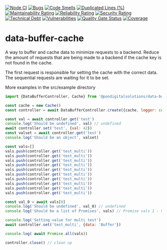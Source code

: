 [![Node CI][npm-image]][npm-url] [![Bugs][bugs-image]][bugs-url] [![Code Smells][code-smells-image]][code-smells-url] [![Duplicated Lines (%)][duplicate-lines-image]][duplicate-lines-url] [![Maintainability Rating][maintainability-rate-image]][maintainability-rate-url] [![Reliability Rating][reliability-rate-image]][reliability-rate-url] [![Security Rating][security-rate-image]][security-rate-url] [![Technical Debt][technical-debt-image]][technical-debt-url] [![Vulnerabilities][vulnerabilitiest-image]][vulnerabilitiest-url] [![Quality Gate Status][quality-gate-image]][quality-gate-url] [![Coverage][coverage-image]][coverage-url]
# data-buffer-cache
A way to buffer and cache data to minimize requests to a backend.
Reduce the amount of requests that are being made to a backend if the cache key is not found in the cache. 

The first request is responsible for setting the cache with the correct data. The sequential requests are waiting for it to be set. 

More examples in the src/example directory

```javascript
import {DataBufferController, Cache} from '@pondigitalsolutions/data-buffer-cache'

const cache = new Cache()
const controller = await DataBufferController.create({cache, logger: console})

const val = await controller.get('test')
console.log('Should be undefined', val) // undefined
await controller.set('test', {val: 42})
const valset = await controller.get('test')
console.log('Should be an object', valset)

const vals=[]
vals.push(controller.get('test_multi'))
vals.push(controller.get('test_multi'))
vals.push(controller.get('test_multi'))
vals.push(controller.get('test_multi'))
vals.push(controller.get('test_multi'))
vals.push(controller.get('test_multi'))
vals.push(controller.get('test_multi'))
vals.push(controller.get('test_multi'))
vals.push(controller.get('test_multi'))
vals.push(controller.get('test_multi'))

const val_0 = await vals[0]
console.log('Should be undefined', val_0) // undefined
console.log('Should be a list of Promises', vals) // Promise vals 1 - 9

console.log('Setting value for multi test')
await controller.set('test_multi', {data: 'Buffer'})

console.log( await Promise.all(vals))

controller.close() // clean up

```


[npm-url]: https://github.com/pondevelopment/data-buffer-cache/actions/workflows/nodejs.yml
[npm-image]: https://github.com/pondevelopment/data-buffer-cache/actions/workflows/nodejs.yml/badge.svg

[bugs-url]: https://sonarcloud.io/project/issues?id=pondevelopment_data-buffer-cache&resolved=false&types=BUG
[bugs-image]: https://sonarcloud.io/api/project_badges/measure?project=pondevelopment_data-buffer-cache&metric=bugs&token=3c2bde258cf1d9b6d4f0b30732880058e5e0ef59

[code-smells-url]: https://sonarcloud.io/project/issues?id=pondevelopment_data-buffer-cache&resolved=false&types=CODE_SMELL
[code-smells-image]: https://sonarcloud.io/api/project_badges/measure?project=pondevelopment_data-buffer-cache&metric=code_smells&token=3c2bde258cf1d9b6d4f0b30732880058e5e0ef59

[duplicate-lines-url]: https://sonarcloud.io/component_measures?id=pondevelopment_data-buffer-cache&metric=duplicated_lines_density&view=list
[duplicate-lines-image]: https://sonarcloud.io/api/project_badges/measure?project=pondevelopment_data-buffer-cache&metric=duplicated_lines_density&token=3c2bde258cf1d9b6d4f0b30732880058e5e0ef59

[maintainability-rate-url]: https://sonarcloud.io/project/issues?id=pondevelopment_data-buffer-cache&resolved=false&types=CODE_SMELL
[maintainability-rate-image]: https://sonarcloud.io/api/project_badges/measure?project=pondevelopment_data-buffer-cache&metric=sqale_rating&token=3c2bde258cf1d9b6d4f0b30732880058e5e0ef59

[reliability-rate-url]: https://sonarcloud.io/component_measures?id=pondevelopment_data-buffer-cache&metric=Reliability
[reliability-rate-image]: https://sonarcloud.io/api/project_badges/measure?project=pondevelopment_data-buffer-cache&metric=reliability_rating&token=3c2bde258cf1d9b6d4f0b30732880058e5e0ef59

[security-rate-url]: https://sonarcloud.io/project/security_hotspots?id=pondevelopment_data-buffer-cache
[security-rate-image]: https://sonarcloud.io/api/project_badges/measure?project=pondevelopment_data-buffer-cache&metric=security_rating&token=3c2bde258cf1d9b6d4f0b30732880058e5e0ef59

[technical-debt-url]: https://sonarcloud.io/component_measures?id=pondevelopment_data-buffer-cache
[technical-debt-image]: https://sonarcloud.io/api/project_badges/measure?project=pondevelopment_data-buffer-cache&metric=sqale_index&token=3c2bde258cf1d9b6d4f0b30732880058e5e0ef59

[vulnerabilitiest-url]: https://sonarcloud.io/project/issues?id=pondevelopment_data-buffer-cache&resolved=false&types=VULNERABILITY
[vulnerabilitiest-image]: https://sonarcloud.io/api/project_badges/measure?project=pondevelopment_data-buffer-cache&metric=vulnerabilities&token=3c2bde258cf1d9b6d4f0b30732880058e5e0ef59

[quality-gate-url]: https://sonarcloud.io/summary/new_code?id=pondevelopment_data-buffer-cache
[quality-gate-image]: https://sonarcloud.io/api/project_badges/measure?project=pondevelopment_data-buffer-cache&metric=alert_status&token=3c2bde258cf1d9b6d4f0b30732880058e5e0ef59

[coverage-url]: https://sonarcloud.io/component_measures?id=pondevelopment_data-buffer-cache&metric=coverage&view=list
[coverage-image]: https://sonarcloud.io/api/project_badges/measure?project=pondevelopment_data-buffer-cache&metric=coverage&token=3c2bde258cf1d9b6d4f0b30732880058e5e0ef59
